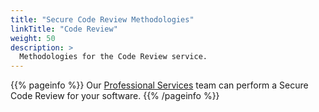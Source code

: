 ```yaml
---
title: "Secure Code Review Methodologies"
linkTitle: "Code Review"
weight: 50
description: >
  Methodologies for the Code Review service.
---
```


{{% pageinfo %}}
Our [Professional Services](https://www.cobalt.io/services/cybersecurity-consulting) team can perform a Secure Code Review for your software.
{{% /pageinfo %}}

